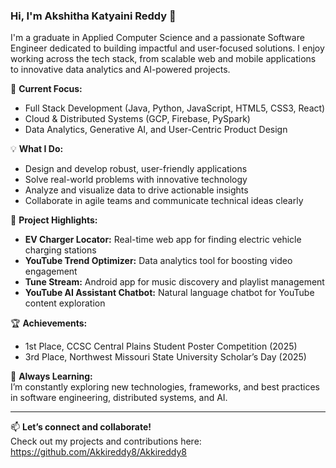 ### Hi, I'm Akshitha Katyaini Reddy 👋

I'm a graduate in Applied Computer Science and a passionate Software Engineer dedicated to building impactful and user-focused solutions. I enjoy working across the tech stack, from scalable web and mobile applications to innovative data analytics and AI-powered projects.

🔭 **Current Focus:**  
- Full Stack Development (Java, Python, JavaScript, HTML5, CSS3, React)
- Cloud & Distributed Systems (GCP, Firebase, PySpark)
- Data Analytics, Generative AI, and User-Centric Product Design

💡 **What I Do:**  
- Design and develop robust, user-friendly applications  
- Solve real-world problems with innovative technology  
- Analyze and visualize data to drive actionable insights  
- Collaborate in agile teams and communicate technical ideas clearly

🚀 **Project Highlights:**  
- **EV Charger Locator:** Real-time web app for finding electric vehicle charging stations  
- **YouTube Trend Optimizer:** Data analytics tool for boosting video engagement  
- **Tune Stream:** Android app for music discovery and playlist management  
- **YouTube AI Assistant Chatbot:** Natural language chatbot for YouTube content exploration

🏆 **Achievements:**  
- 1st Place, CCSC Central Plains Student Poster Competition (2025)  
- 3rd Place, Northwest Missouri State University Scholar’s Day (2025)

🌱 **Always Learning:**  
I’m constantly exploring new technologies, frameworks, and best practices in software engineering, distributed systems, and AI.

---

📫 **Let’s connect and collaborate!**  
Check out my projects and contributions here: <https://github.com/Akkireddy8/Akkireddy8>



